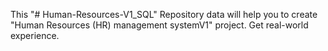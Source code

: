 This "# Human-Resources-V1_SQL" Repository data will help you to create "Human Resources (HR) management systemV1" project. 
Get real-world experience. 
